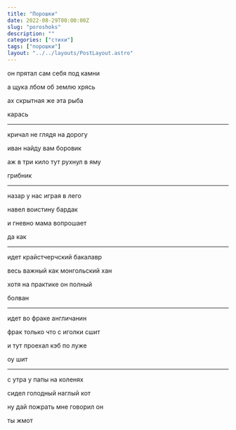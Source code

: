 ```yaml
---
title: "Порошки"
date: 2022-08-29T00:00:00Z
slug: "poroshoks"
description: ""
categories: ["стихи"]
tags: ["порошки"]
layout: "../../layouts/PostLayout.astro"
---
```


он прятал сам себя под камни

а щука лбом об землю хрясь

ах скрытная же эта рыба

карась

***

кричал не глядя на дорогу

иван найду вам боровик

аж в три кило тут рухнул в яму

грибник

***

назар у нас играя в лего

навел воистину бардак

и гневно мама вопрошает

да как

***

идет крайстчерчский бакалавр

весь важный как монгольский хан

хотя на практике он полный 

болван

***

идет во фраке англичанин

фрак только что с иголки сшит

и тут проехал кэб по луже

оу шит

***

с утра у папы на коленях

сидел голодный наглый кот

ну дай пожрать мне говорил он 

ты жмот
